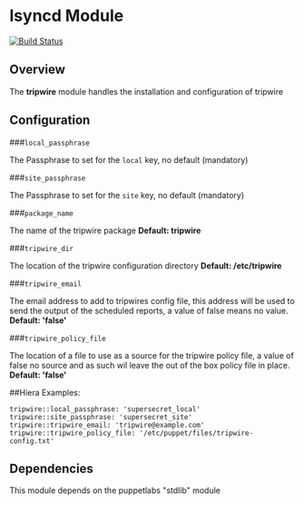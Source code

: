 # lsyncd Module
[![Build Status](https://travis-ci.org/Adaptavist/puppet-tripwire.svg?branch=master)](https://travis-ci.org/Adaptavist/puppet-tripwire)

## Overview

The **tripwire** module handles the installation and configuration of tripwire

## Configuration

###`local_passphrase`

The Passphrase to set for the `local` key, no default (mandatory)

###`site_passphrase`

The Passphrase to set for the `site` key, no default (mandatory)

###`package_name`

The name of the tripwire package **Default: tripwire** 

###`tripwire_dir`

The location of the tripwire configuration directory **Default: /etc/tripwire**

###`tripwire_email`

The email address to add to tripwires config file, this address will be used to send the output of the scheduled reports, a value of false means no value. **Default: 'false'**

###`tripwire_policy_file`

The location of a file to use as a source for the tripwire policy file, a value of false no source and as such wil leave the out of the box policy file in place. **Default: 'false'**

##Hiera Examples:

    tripwire::local_passphrase: 'supersecret_local'
    tripwire::site_passphrase: 'supersecret_site'
    tripwire::tripwire_email: 'tripwire@example.com'
    tripwire::tripwire_policy_file: '/etc/puppet/files/tripwire-config.txt'


## Dependencies

This module depends on the puppetlabs "stdlib" module
